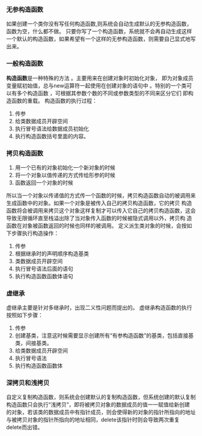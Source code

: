 ### 无参构造函数

如果创建一个类你没有写任何构造函数,则系统会自动生成默认的无参构造函数，函数为空，什么都不做。
只要你写了一个构造函数，系统就不会再自动生成这样一个默认的构造函数，如果希望有一个这样的无参构造函数，则需要自己显式地写出来。

### 一般构造函数

**构造函数**是一种特殊的方法 。主要用来在创建对象时初始化对象， 即为对象成员变量赋初始值，总与new运算符一起使用在创建对象的语句中 。特别的一个类可以有多个构造函数 ，可根据其参数个数的不同或参数类型的不同来区分它们 即构造函数的重载。
构造函数的执行过程：

1. 传参
2. 给类数据成员开辟空间
3. 执行冒号语法给数据成员初始化
4. 执行构造函数括号里面的内容。

### 拷贝构造函数

1. 用一个已有的对象初始化一个新对象的时候
2. 将一个对象以值传递的方式传给形参的时候
3. 函数返回一个对象的时候

所以当一个对象以传递值的方式传一个函数的时候，拷贝构造函数自动的被调用来生成函数中的对象。如果一个对象是被传入自己的拷贝构造函数，它的拷贝 构造函数将会被调用来拷贝这个对象这样复制才可以传入它自己的拷贝构造函数，这会导致无限循环直至栈溢出除了当对象传入函数的时候被隐式调用以外，拷贝构 造函数在对象被函数返回的时候也同样的被调用。
定义派生类对象的时候，会按如下步骤执行构造操作：

1. 传参
2. 根据继承时的声明顺序构造基类
3. 类数据成员开辟空间
4. 执行冒号语法后面的语句
5. 执行构造函数函数体语句

### 虚继承

虚继承主要是针对多继承时，出现二义性问题而提出的。
虚继承构造函数的执行按照如下步骤：

1. 传参
2. 创建基类，注意这时候需要显示创建所有“有参构造函数”的基类，包括直接基类，间接基类。
3. 给类数据成员开辟空间
4. 执行冒号语法
5. 执行构造函数函数体

### 深拷贝和浅拷贝

自定义复制构造函数，则系统会创建默认的复制构造函数，但系统创建的默认复制构造函数只会执行“浅拷贝”，即将被拷贝对象的数据成员的值一一赋值给新创建 的对象，若该类的数据成员中有指针成员，则会使得新的对象的指针所指向的地址与被拷贝对象的指针所指向的地址相同，delete该指针时则会导致两次重复 delete而出错。
